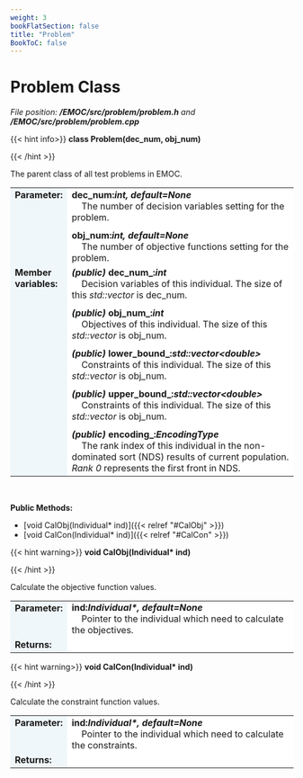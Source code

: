 ```yaml
---
weight: 3
bookFlatSection: false
title: "Problem"
BookToC: false
---
```


# Problem Class

*File position: **/EMOC/src/problem/problem.h** and **/EMOC/src/problem/problem.cpp***

{{< hint info>}}
**class Problem(dec_num, obj_num)**

{{< /hint >}}

The parent class of all test problems in EMOC.

<style>
    .emoc_doc_table_title{
        background-color:#F0F7FA;
    }
    .emoc_doc_table_content{
        background-color:#FFFFFF;
        width:100%;
    }
</style>

<table class="emoc_doc_table" style="overflow-x: hidden;">
    <tbody>
    <tr>
        <td rowspan="2" ALIGN="left" VALIGN="top"  class="emoc_doc_table_title"><strong class="wuhu">Parameter:</strong></td>
    </tr>
    <tr>
        <td class="emoc_doc_table_content" >
            <strong>dec_num:<i>int, default=None</i></strong><br/>&nbsp &nbsp The number of decision variables setting for the problem.<div style="line-height:75%;"><br></div>
            <strong>obj_num:<i>int, default=None</i></strong><br/>&nbsp &nbsp The number of objective functions setting for the problem.<br/>
        </td>
    </tr>
    <tr class="emoc_doc_table_title">
        <td rowspan="2" ALIGN="left" VALIGN="top"  class="emoc_doc_table_title"><strong class="wuhu">Member variables:</strong></td>
    </tr>
    <tr >
        <td class="emoc_doc_table_content">
            <strong><i>(public)</i> dec_num_:<i>int</i></strong><br/>&nbsp &nbsp Decision variables of this individual. The size of this <i>std::vector</i> is dec_num. <div style="line-height:75%;"><br></div>
            <strong><i>(public)</i> obj_num_:<i>int</i></strong><br/>&nbsp &nbsp Objectives of this individual. The size of this <i>std::vector</i> is obj_num.<div style="line-height:75%;"><br></div>
            <strong><i>(public)</i> lower_bound_:<i>std::vector&ltdouble&gt</i></strong><br/>&nbsp &nbsp Constraints of this individual. The size of this <i>std::vector</i> is obj_num.<div style="line-height:75%;"><br></div>
            <strong><i>(public)</i> upper_bound_:<i>std::vector&ltdouble&gt</i></strong><br/>&nbsp &nbsp Constraints of this individual. The size of this <i>std::vector</i> is obj_num.<div style="line-height:75%;"><br></div>
            <strong><i>(public)</i> encoding_:<i>EncodingType</i></strong><br/>&nbsp &nbsp The rank index of this individual in the non-dominated sort (NDS) results of current population. <i>Rank 0</i> represents the first front in NDS.<br/>
        </td>
    </tr>
    </tbody>
</table>

<br/>

**Public Methods:**

- [void CalObj(Individual\* ind)]({{< relref "#CalObj" >}})
- [void CalCon(Individual\* ind)]({{< relref "#CalCon" >}})



<div id="CalObj">

{{< hint warning>}}
**void CalObj(Individual\* ind)**

{{< /hint >}}

</div>

Calculate the objective function values.

<table class="emoc_doc_table" style="overflow-x: hidden">
    <tbody>
    <tr>
        <td rowspan="2" ALIGN="left" VALIGN="top"  class="emoc_doc_table_title"><strong class="wuhu">Parameter:</strong></td>
    </tr>
    <tr>
        <td class="emoc_doc_table_content">
            <strong>ind:<i>Individual*, default=None</i></strong><br/>&nbsp &nbsp Pointer to the individual which need to calculate the objectives.
        </td>
    </tr>
    <tr class="emoc_doc_table_title">
        <td rowspan="2" ALIGN="left" VALIGN="top"  class="emoc_doc_table_title"><strong class="wuhu">Returns:</strong></td>
    </tr>
    <tr >
        <td class="emoc_doc_table_content">
			<br/>
        </td>
    </tr>
    </tbody>
</table>



<div id="CalCon">

{{< hint warning>}}
**void CalCon(Individual\* ind)**

{{< /hint >}}

</div>

Calculate the constraint function values.

<table class="emoc_doc_table" style="overflow-x: hidden">
    <tbody>
    <tr>
        <td rowspan="2" ALIGN="left" VALIGN="top"  class="emoc_doc_table_title"><strong class="wuhu">Parameter:</strong></td>
    </tr>
    <tr>
        <td class="emoc_doc_table_content" >
            <strong>ind:<i>Individual*, default=None</i></strong><br/>&nbsp &nbsp Pointer to the individual which need to calculate the constraints.
        </td>
    </tr>
    <tr class="emoc_doc_table_title">
        <td rowspan="2" ALIGN="left" VALIGN="top"  class="emoc_doc_table_title"><strong class="wuhu">Returns:</strong></td>
    </tr>
    <tr >
        <td class="emoc_doc_table_content">
            <br/>
        </td>
    </tr>
    </tbody>
</table>
